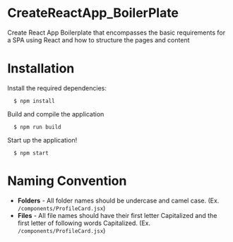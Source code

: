 # CreateReactApp_BoilerPlate
Create React App  Boilerplate that encompasses the basic requirements for a SPA using React and how to structure the pages and content


# Installation
Install the required dependencies:
```
  $ npm install
```

Build and compile the application
```
  $ npm run build
```

Start up the application!
```
  $ npm start
```
# Naming Convention
 - **Folders** - All folder names should be undercase and camel case. (Ex. ```/components/ProfileCard.jsx```)
 - **Files** - All file names should have their first letter Capitalized and the first letter of following words Capitalized. (Ex. ```/components/ProfileCard.jsx```)
